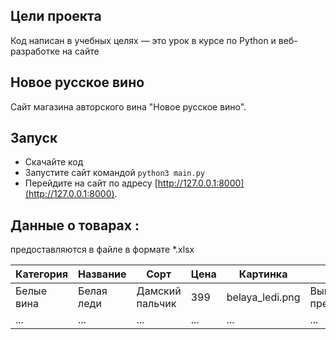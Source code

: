## Цели проекта

Код написан в учебных целях — это урок в курсе по Python и веб-разработке на сайте

## Новое русское вино

Сайт магазина авторского вина "Новое русское вино".

## Запуск

- Скачайте код
- Запустите сайт командой `python3 main.py`
- Перейдите на сайт по адресу [http://127.0.0.1:8000](http://127.0.0.1:8000).

## Данные о товарах :
предоставляются в файле в формате *.xlsx


| Категория     | Название      | Сорт | Цена | Картинка | Акция |
| ------------- | ------------- | ---- | ---- | -------- | ----- |
| Белые вина  | Белая леди | Дамский пальчик | 399 | belaya_ledi.png | Выгодное предложение |
| ...         | ...        | ...             | ... | ...             | ...                  |